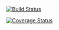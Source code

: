 [![Build Status](https://travis-ci.org/aaronjj908/cs207test)](https://travis-ci.org/aaronjj908/cs207test)

[![Coverage Status](https://codecov.io/gh/aaronjj908/cs207test)](https://codecov.io/gh/aaronjj908/cs207test)
